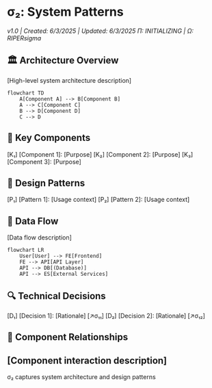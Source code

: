 # σ₂: System Patterns
*v1.0 | Created: 6/3/2025 | Updated: 6/3/2025*
*Π: INITIALIZING | Ω: RIPERsigma*

## 🏛️ Architecture Overview
[High-level system architecture description]

```mermaid
flowchart TD
    A[Component A] --> B[Component B]
    A --> C[Component C]
    B --> D[Component D]
    C --> D
```
## 🧩 Key Components

[K₁] [Component 1]: [Purpose]
[K₂] [Component 2]: [Purpose]
[K₃] [Component 3]: [Purpose]

## 🧪 Design Patterns

[P₁] [Pattern 1]: [Usage context]
[P₂] [Pattern 2]: [Usage context]

## 🔄 Data Flow
[Data flow description]
```
flowchart LR
    User[User] --> FE[Frontend]
    FE --> API[API Layer]
    API --> DB[(Database)]
    API --> ES[External Services]
```
## 🔍 Technical Decisions

[D₁] [Decision 1]: [Rationale] [↗️σ₁₁]
[D₂] [Decision 2]: [Rationale] [↗️σ₁₂]

## 🔗 Component Relationships
[Component interaction description]
---
σ₂ captures system architecture and design patterns